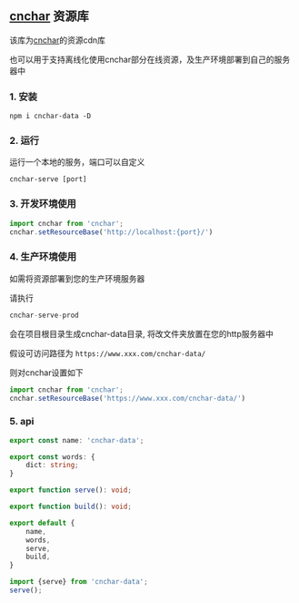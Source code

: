 ## [cnchar](https://www.github.com/theajack/cnchar) 资源库

该库为[cnchar](https://www.github.com/theajack/cnchar)的资源cdn库

也可以用于支持离线化使用cnchar部分在线资源，及生产环境部署到自己的服务器中

### 1. 安装

```
npm i cnchar-data -D
```

### 2. 运行

运行一个本地的服务，端口可以自定义

```
cnchar-serve [port]
```

### 3. 开发环境使用

```js
import cnchar from 'cnchar';
cnchar.setResourceBase('http://localhost:{port}/')
```

### 4. 生产环境使用

如需将资源部署到您的生产环境服务器

请执行

```js
cnchar-serve-prod
```

会在项目根目录生成cnchar-data目录, 将改文件夹放置在您的http服务器中

假设可访问路径为 `https://www.xxx.com/cnchar-data/`

则对cnchar设置如下

```js
import cnchar from 'cnchar';
cnchar.setResourceBase('https://www.xxx.com/cnchar-data/')
```

### 5. api

```ts
export const name: 'cnchar-data';

export const words: {
    dict: string;
}

export function serve(): void;

export function build(): void;

export default {
    name,
    words,
    serve,
    build,
}
```

```js
import {serve} from 'cnchar-data';
serve();
```